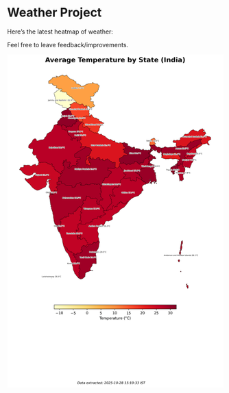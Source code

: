# Weather Project

Here’s the latest heatmap of weather:

Feel free to leave feedback/improvements.

![India Heatmap](docs/assets/india_heatmap.png?v=008F93)
